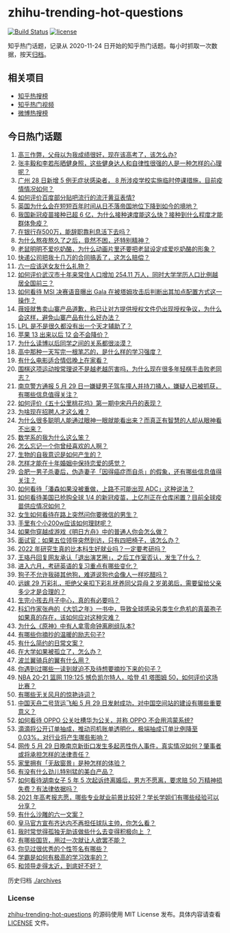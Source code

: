 # zhihu-trending-hot-questions

[![Build Status](https://github.com/justjavac/zhihu-trending-hot-questions/workflows/ci/badge.svg?branch=master)](https://github.com/justjavac/zhihu-trending-hot-questions/actions)
[![license](https://img.shields.io/github/license/justjavac/zhihu-trending-hot-questions)](https://github.com/justjavac/zhihu-trending-hot-questions/blob/master/LICENSE)

知乎热门话题，记录从 2020-11-24 日开始的知乎热门话题。每小时抓取一次数据，按天[归档](./archives)。

## 相关项目

- [知乎热搜榜](https://github.com/justjavac/zhihu-trending-top-search)
- [知乎热门视频](https://github.com/justjavac/zhihu-trending-hot-video)
- [微博热搜榜](https://github.com/justjavac/weibo-trending-hot-search)

## 今日热门话题

<!-- BEGIN -->
<!-- 最后更新时间 Sun May 30 2021 05:18:17 GMT+0800 (China Standard Time) -->

1. [高三作弊，父母以为我成绩很好，现在该高考了，该怎么办?](https://www.zhihu.com/question/461546823)
2. [张丰毅和李若彤晒健身照，这些健身达人和自律性很强的人是一种怎样的心理呢？](https://www.zhihu.com/question/459415948)
3. [广州 28 日新增 5 例无症状感染者， 8
   所涉疫学校实施临时停课措施，目前疫情情况如何？](https://www.zhihu.com/question/461901108)
4. [如何评价百度部分贴吧流行的流汗黄豆表情?](https://www.zhihu.com/question/431951953)
5. [英国为什么会在短短百年时间从日不落帝国地位下降到如今的境地？](https://www.zhihu.com/question/458600603)
6. [我国新冠疫苗接种已超 6
   亿，为什么接种速度能这么快？接种到什么程度才能群体免疫？](https://www.zhihu.com/question/462054245)
7. [在银行存500万，能辞职靠利息活下去吗？](https://www.zhihu.com/question/347518117)
8. [为什么熬夜熬久了之后，竟然不困，还特别精神？](https://www.zhihu.com/question/303134019)
9. [老鼠明明不爱吃奶酪，为什么动画片里还要把老鼠设定成爱吃奶酪的形象？](https://www.zhihu.com/question/454363021)
10. [快递公司把我十几万的合同搞丢了，这怎么赔偿？](https://www.zhihu.com/question/374980406)
11. [六一应该送女友什么礼物？](https://www.zhihu.com/question/60285884)
12. [如何评价武汉市十年来常住人口增加 254.11
    万人，同时大学学历人口比例越居全国前三？](https://www.zhihu.com/question/461642433)
13. [如何看待 MSI 决赛语音曝出 Gala
    在被塔姆攻击后判断出其加点配置方式这一操作？](https://www.zhihu.com/question/461780557)
14. [薇娅就售卖山寨产品道歉，称已让对方提供授权文件仍出现授权争议，为什么会这样，避免山寨产品有什么好办法？](https://www.zhihu.com/question/461988510)
15. [LPL 是不是很久都没有出一个天才辅助了？](https://www.zhihu.com/question/460740647)
16. [苹果 13 出来以后 12 会不会降价？](https://www.zhihu.com/question/451198251)
17. [为什么读博以后同学之间的关系都很淡漠？](https://www.zhihu.com/question/437021655)
18. [高中那种一天写完一根笔芯的，是什么样的学习强度？](https://www.zhihu.com/question/388312652)
19. [有什么电影适合情侣晚上在家看？](https://www.zhihu.com/question/358887778)
20. [围棋这项运动按常理说不是越老越厉害吗，为什么现在很多年轻棋手击败老同志？](https://www.zhihu.com/question/432357129)
21. [南京警方通报 5 月 29
    日一嫌疑男子驾车撞人并持刀捅人，嫌疑人已被抓获，有哪些信息值得关注？](https://www.zhihu.com/question/462129219)
22. [如何评价《五十公里桃花坞》第一期中宋丹丹的表现？](https://www.zhihu.com/question/460852707)
23. [为啥现在招聘人才这么难？](https://www.zhihu.com/question/454330385)
24. [为什么很多聪明人能通过眼神一眼就能看出来？而真正有智慧的人却从眼神看不出来？](https://www.zhihu.com/question/55333539)
25. [数学系的我为什么这么笨？](https://www.zhihu.com/question/461756255)
26. [怎么忘记一个你曾经喜欢的人啊？](https://www.zhihu.com/question/460591788)
27. [生物的自我意识是如何产生的？](https://www.zhihu.com/question/459715465)
28. [怎样才能在十年婚姻中保持恋爱的感觉？](https://www.zhihu.com/question/458200334)
29. [合肥一男子杀妻后，伪造妻子「因得癌症而自杀」的假象，还有哪些信息值得关注？](https://www.zhihu.com/question/461886353)
30. [如何看待「潘森如果没被重做，上路不可能出现 ADC」这种说法？](https://www.zhihu.com/question/457008736)
31. [如何看待美国已抢购全球 1/4
    的新冠疫苗，上亿剂正在仓库闲置？目前全球疫苗供应情况如何？](https://www.zhihu.com/question/460152630)
32. [女生如何看待在路上突然问你要微信的男生？](https://www.zhihu.com/question/320105658)
33. [手里有个小200w应该如何理财呢？](https://www.zhihu.com/question/458397585)
34. [如果你穿越成游戏《明日方舟》中的普通人你会怎么做？](https://www.zhihu.com/question/461164416)
35. [面试官：如果五位领导突然到访，只有四把椅子，该怎么办？](https://www.zhihu.com/question/456412666)
36. [2022 年研究生真的比本科生好就业吗？一定要考研吗？](https://www.zhihu.com/question/461310407)
37. [王珞丹回复网友承认「退出演艺圈」，之后工作室否认，发生了什么？](https://www.zhihu.com/question/461310414)
38. [进入六月，考研英语的复习重点有哪些变化？](https://www.zhihu.com/question/397257214)
39. [狗子不允许我碰其他狗，难道说狗也会像人一样吃醋吗？](https://www.zhihu.com/question/461721289)
40. [远嫁 29 万彩礼，拒绝父亲扣下彩礼抚养同父异母 2
    岁弟弟后，需要留给父亲多少才是合理的？](https://www.zhihu.com/question/461285207)
41. [生完小孩去月子中心，真的有必要吗？](https://www.zhihu.com/question/350300161)
42. [科幻作家张冉的《大饥之年》一书中，导致全球感染另类生化危机的真菌孢子如果真的存在，该如何应对这种灾难？](https://www.zhihu.com/question/368901650)
43. [为什么《原神》中有人拿零命钟离刷组队本?](https://www.zhihu.com/question/460950761)
44. [有哪些你摘抄的温暖的励志句子?](https://www.zhihu.com/question/435739334)
45. [有什么简约的日常文案？](https://www.zhihu.com/question/453999428)
46. [在大学如果被孤立了，怎么办？](https://www.zhihu.com/question/455681882)
47. [波兰翼骑兵的翼有什么用？](https://www.zhihu.com/question/55305997)
48. [你遇到过哪些一读到就迫不及待想要摘抄下来的句子？](https://www.zhihu.com/question/456839676)
49. [NBA 20-21 篮网 119:125 憾负凯尔特人，哈登 41 塔图姆
    50，如何评价这场比赛？](https://www.zhihu.com/question/461978153)
50. [有哪些无关风月的惊艳诗词？](https://www.zhihu.com/question/454234983)
51. [中国天舟二号货运飞船 5 月 29
    日发射成功，对中国空间站的建设有哪些重要意义？](https://www.zhihu.com/question/460289721)
52. [如何看待 OPPO 公关吐槽华为公关，并称 OPPO
    不会用鸿蒙系统?](https://www.zhihu.com/question/461394382)
53. [滴滴将公开订单抽成，推动司机账单透明化，极端抽成订单比例降至
    0.03%，对行业将产生哪些影响？](https://www.zhihu.com/question/461562442)
54. [网传 5 月 29
    日晚南京新街口发生多起恶性伤人事件，真实情况如何？肇事者或将承担怎样的法律责任？](https://www.zhihu.com/question/462117183)
55. [家里拥有「无敌窗景」是种怎样的体验？](https://www.zhihu.com/question/459289624)
56. [有没有什么劲儿特别猛的美白产品？](https://www.zhihu.com/question/441955092)
57. [如何看待湖南女子 5 年 5 次起诉终离婚后，男方不愿离，要求赔 50
    万精神损失费？有法律依据吗？](https://www.zhihu.com/question/461885174)
58. [2021
    年高考报志愿，哪些专业就业前景比较好？学长学姐们有哪些经验可以分享？](https://www.zhihu.com/question/458812643)
59. [有什么沙雕的六一文案？](https://www.zhihu.com/question/461101229)
60. [皇马官方宣布齐达内不再担任球队主帅，你怎么看？](https://www.zhihu.com/question/461715792)
61. [我时常觉得孤独无助该做些什么去变得积极向上 ？](https://www.zhihu.com/question/460648517)
62. [有哪些国货，用过一次就让人欲罢不能？](https://www.zhihu.com/question/393594038)
63. [你见过很优秀的个性签名有哪些？](https://www.zhihu.com/question/265584312)
64. [学霸是如何有极高的学习效率的？](https://www.zhihu.com/question/366475943)
65. [和领导走得太近，到底好不好？](https://www.zhihu.com/question/435265697)

<!-- END -->

历史归档 [./archives](./archives)

### License

[zhihu-trending-hot-questions](https://github.com/justjavac/zhihu-trending-hot-questions)
的源码使用 MIT License 发布。具体内容请查看 [LICENSE](./LICENSE) 文件。
